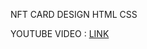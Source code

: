 NFT CARD DESIGN HTML CSS 

YOUTUBE VIDEO : <a href="https://www.youtube.com/watch?v=78fe1D66jkc&t=1s" target="_blank">LINK</a>
